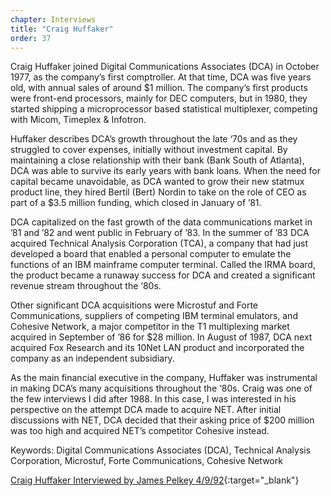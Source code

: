 ```yaml
---
chapter: Interviews
title: "Craig Huffaker"
order: 37
---
```


Craig Huffaker joined Digital Communications Associates (DCA) in October 1977, as the company’s first comptroller. At that time, DCA was five years old, with annual sales of around $1 million. The company’s first products were front-end processors, mainly for DEC computers, but in 1980, they started shipping a microprocessor based statistical multiplexer, competing with Micom, Timeplex & Infotron.

Huffaker describes DCA’s growth throughout the late ‘70s and as they struggled to cover expenses, initially without investment capital. By maintaining a close relationship with their bank (Bank South of Atlanta), DCA was able to survive its early years with bank loans. When the need for capital became unavoidable, as DCA wanted to grow their new statmux product line, they hired Bertil (Bert) Nordin to take on the role of CEO as part of a $3.5 million funding, which closed in January of ’81.

DCA capitalized on the fast growth of the data communications market in ’81 and ’82 and went public in February of ’83. In the summer of ’83 DCA acquired Technical Analysis Corporation (TCA), a company that had just developed a board that enabled a personal computer to emulate the functions of an IBM mainframe computer terminal. Called the IRMA board, the product became a runaway success for DCA and created a significant revenue stream throughout the ‘80s.

Other significant DCA acquisitions were Microstuf and Forte Communications, suppliers of competing IBM terminal emulators, and Cohesive Network, a major competitor in the T1 multiplexing market acquired in September of ’86 for $28 million. In August of 1987, DCA next acquired Fox Research and its 10Net LAN product and incorporated the company as an independent subsidiary.

As the main financial executive in the company, Huffaker was instrumental in making DCA’s many acquisitions throughout the ‘80s. Craig was one of the few interviews I did after 1988. In this case, I was interested in his perspective on the attempt DCA made to acquire NET. After initial discussions with NET, DCA decided that their asking price of $200 million was too high and acquired NET’s competitor Cohesive instead. 

Keywords: Digital Communications Associates (DCA), Technical Analysis Corporation, Microstuf, Forte Communications, Cohesive Network

[Craig Huffaker Interviewed by James Pelkey 4/9/92](https://archive.computerhistory.org/resources/access/text/2016/04/102738129-05-01-acc.pdf){:target="_blank"}

